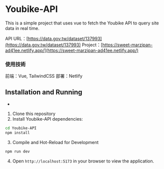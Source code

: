 # Youbike-API
This is a simple project that uses vue to fetch the Youbike API to query site data in real time.

API URL：[https://data.gov.tw/dataset/137993](https://data.gov.tw/dataset/137993)
Project：[https://sweet-marzipan-ad41ee.netlify.app/](https://sweet-marzipan-ad41ee.netlify.app/)

### 使用技術
前端：Vue, TailwindCSS
部署：Netlify

## Installation and Running
-
1. Clone this repository
2. Install Youbike-API dependencies:
```sh
cd Youbike-API
npm install
```
3. Compile and Hot-Reload for Development
```sh
npm run dev
```
4. Open ```http://localhost:5173``` in your browser to view the application.
